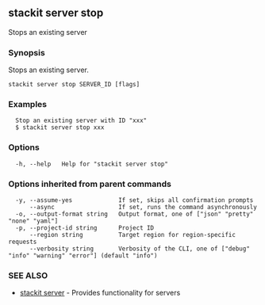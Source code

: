 ## stackit server stop

Stops an existing server

### Synopsis

Stops an existing server.

```
stackit server stop SERVER_ID [flags]
```

### Examples

```
  Stop an existing server with ID "xxx"
  $ stackit server stop xxx
```

### Options

```
  -h, --help   Help for "stackit server stop"
```

### Options inherited from parent commands

```
  -y, --assume-yes             If set, skips all confirmation prompts
      --async                  If set, runs the command asynchronously
  -o, --output-format string   Output format, one of ["json" "pretty" "none" "yaml"]
  -p, --project-id string      Project ID
      --region string          Target region for region-specific requests
      --verbosity string       Verbosity of the CLI, one of ["debug" "info" "warning" "error"] (default "info")
```

### SEE ALSO

* [stackit server](./stackit_server.md)	 - Provides functionality for servers

